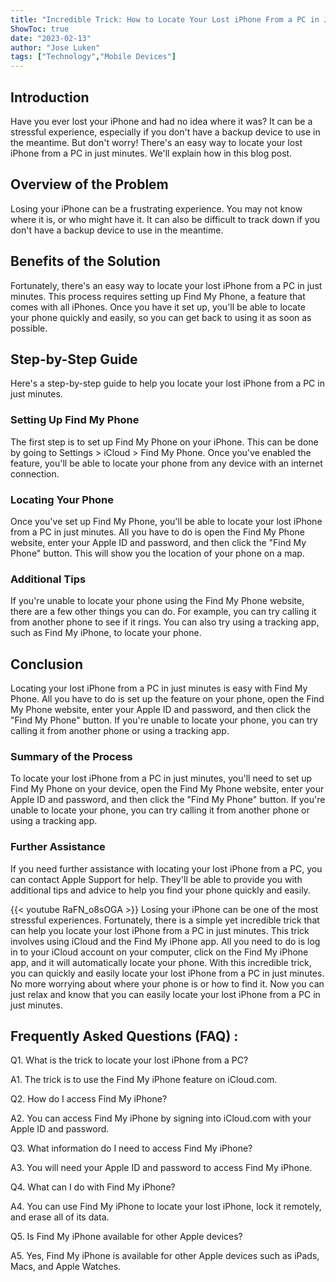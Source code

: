 ```yaml
---
title: "Incredible Trick: How to Locate Your Lost iPhone From a PC in Just Minutes!"
ShowToc: true 
date: "2023-02-13"
author: "Jose Luken" 
tags: ["Technology","Mobile Devices"]
---
```

## Introduction

Have you ever lost your iPhone and had no idea where it was? It can be a stressful experience, especially if you don't have a backup device to use in the meantime. But don't worry! There's an easy way to locate your lost iPhone from a PC in just minutes. We'll explain how in this blog post. 

## Overview of the Problem

Losing your iPhone can be a frustrating experience. You may not know where it is, or who might have it. It can also be difficult to track down if you don't have a backup device to use in the meantime. 

## Benefits of the Solution

Fortunately, there's an easy way to locate your lost iPhone from a PC in just minutes. This process requires setting up Find My Phone, a feature that comes with all iPhones. Once you have it set up, you'll be able to locate your phone quickly and easily, so you can get back to using it as soon as possible. 

## Step-by-Step Guide

Here's a step-by-step guide to help you locate your lost iPhone from a PC in just minutes. 

### Setting Up Find My Phone

The first step is to set up Find My Phone on your iPhone. This can be done by going to Settings > iCloud > Find My Phone. Once you've enabled the feature, you'll be able to locate your phone from any device with an internet connection. 

### Locating Your Phone

Once you've set up Find My Phone, you'll be able to locate your lost iPhone from a PC in just minutes. All you have to do is open the Find My Phone website, enter your Apple ID and password, and then click the "Find My Phone" button. This will show you the location of your phone on a map. 

### Additional Tips

If you're unable to locate your phone using the Find My Phone website, there are a few other things you can do. For example, you can try calling it from another phone to see if it rings. You can also try using a tracking app, such as Find My iPhone, to locate your phone. 

## Conclusion

Locating your lost iPhone from a PC in just minutes is easy with Find My Phone. All you have to do is set up the feature on your phone, open the Find My Phone website, enter your Apple ID and password, and then click the "Find My Phone" button. If you're unable to locate your phone, you can try calling it from another phone or using a tracking app. 

### Summary of the Process

To locate your lost iPhone from a PC in just minutes, you'll need to set up Find My Phone on your device, open the Find My Phone website, enter your Apple ID and password, and then click the "Find My Phone" button. If you're unable to locate your phone, you can try calling it from another phone or using a tracking app. 

### Further Assistance

If you need further assistance with locating your lost iPhone from a PC, you can contact Apple Support for help. They'll be able to provide you with additional tips and advice to help you find your phone quickly and easily.

{{< youtube RaFN_o8sOGA >}} 
Losing your iPhone can be one of the most stressful experiences. Fortunately, there is a simple yet incredible trick that can help you locate your lost iPhone from a PC in just minutes. This trick involves using iCloud and the Find My iPhone app. All you need to do is log in to your iCloud account on your computer, click on the Find My iPhone app, and it will automatically locate your phone. With this incredible trick, you can quickly and easily locate your lost iPhone from a PC in just minutes. No more worrying about where your phone is or how to find it. Now you can just relax and know that you can easily locate your lost iPhone from a PC in just minutes.

## Frequently Asked Questions (FAQ) :
Q1. What is the trick to locate your lost iPhone from a PC?

A1. The trick is to use the Find My iPhone feature on iCloud.com.

Q2. How do I access Find My iPhone?

A2. You can access Find My iPhone by signing into iCloud.com with your Apple ID and password.

Q3. What information do I need to access Find My iPhone?

A3. You will need your Apple ID and password to access Find My iPhone.

Q4. What can I do with Find My iPhone?

A4. You can use Find My iPhone to locate your lost iPhone, lock it remotely, and erase all of its data.

Q5. Is Find My iPhone available for other Apple devices?

A5. Yes, Find My iPhone is available for other Apple devices such as iPads, Macs, and Apple Watches.


